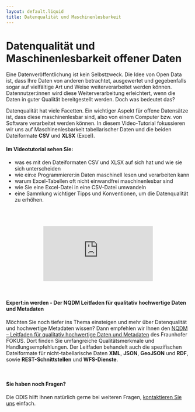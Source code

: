 ```yaml
---
layout: default.liquid
title: Datenqualität und Maschinenlesbarkeit
---
```


# Datenqualität und Maschinenlesbarkeit offener Daten

Eine Datenveröffentlichung ist kein Selbstzweck. Die Idee von Open Data ist, dass Ihre Daten von anderen betrachtet, ausgewertet und gegebenfalls sogar auf vielfältige Art und Weise weiterverarbeitet werden können.
Datennutzer:innen wird diese Weiterverarbeitung erleichtert, wenn die Daten in guter Qualität bereitgestellt werden. Doch was bedeutet das?  

Datenqualität hat viele Facetten. Ein wichtiger Aspekt für offene Datensätze ist, dass diese maschinenlesbar sind, also von einem Computer bzw. von Software verarbeitet werden können.
In diesem Video-Tutorial fokussieren wir uns auf Maschinenlesbarkeit tabellarischer Daten und die beiden Dateiformate **CSV** und **XLSX** (Excel).  

#### Im Videotutorial sehen Sie:

- was es mit den Dateiformaten CSV und XLSX auf sich hat und wie sie sich unterscheiden
- wie ein:e Programmierer:in Daten maschinell lesen und verarbeiten kann
- warum Excel-Tabellen oft nicht einwandfrei maschinenlesbar sind
- wie Sie eine Excel-Datei in eine CSV-Datei umwandeln
- eine Sammlung wichtiger Tipps und Konventionen, um die Datenqualität zu erhöhen.

<p style="text-align: center; margin-top:4rem">
<iframe class="video-big" src="https://www.youtube.com/embed/Nb_cLObVKho" title="Videotutorial zur Datenqualität" frameborder="0" allow="accelerometer; autoplay; clipboard-write; encrypted-media; gyroscope; picture-in-picture" allowfullscreen></iframe>
</p>
<br>

<!-- #### Alles auf einen Blick - Der Datenqualitäts-Spickzettel

Hier kommt der Leitfaden hin. -->

#### Expert:in werden - Der NQDM Leitfaden für qualitativ hochwertige Daten und Metadaten

Möchten Sie noch tiefer ins Thema einsteigen und mehr über Datenqualität und hochwertige Metadaten wissen? Dann empfehlen wir Ihnen den [NQDM – Leitfaden für qualitativ hochwertige Daten und Metadaten](https://www.fokus.fraunhofer.de/de/fokus/news/leitfaden_nqdm_2019) des Fraunhofer FOKUS. Dort finden Sie umfangreiche Qualitätsmerkmale und Handlungsempfehlungen. Der Leitfaden behandelt auch die spezifischen Dateiformate für nicht-tabellarische Daten **XML**, **JSON**, **GeoJSON** und **RDF**, sowie **REST-Schnittstellen** und **WFS-Dienste**.

<br>

#### Sie haben noch Fragen?

Die ODIS hilft Ihnen natürlich gerne bei weiteren Fragen, [kontaktieren Sie uns](mailto:odis@ts.berlin) einfach.
